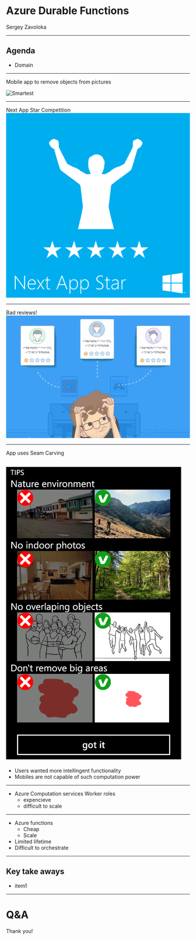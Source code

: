 # Azure Durable Functions

Sergey Zavoloka

---
## Agenda
- Domain
---

 Mobile app to remove objects from pictures

![Smartest](https://www.youtube.com/embed/QMWHeGsVjFA)

---

Next App Star Competition
![NextAppStar](images/nextappstar.png)

---

Bad reviews!
![bad reviews](images/bad_reviews.png)

---
App uses Seam Carving

![se_restrictions](images/se_restrictions.png)
---

- Users wanted more intellingent functionality
- Mobiles are not capable of such computation power

---

- Azure Computation services Worker roles
  - expencieve
  - difficult to scale

---

- Azure functions
  - Cheap
  - Scale
- Limited lifetime
- Difficult to orchestrate

---

## Key take aways
- item1 

---

# Q&A
Thank you!
